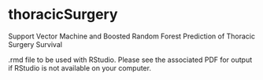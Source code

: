 # thoracicSurgery
Support Vector Machine and Boosted Random Forest Prediction of Thoracic Surgery Survival

.rmd file to be used with RStudio.
Please see the associated PDF for output if RStudio is not available on your computer.

